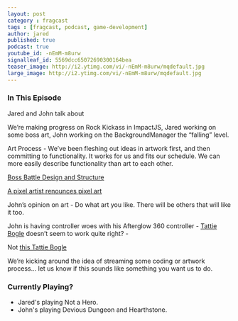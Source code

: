 ```yaml
---
layout: post
category : fragcast
tags : [fragcast, podcast, game-development]
author: jared
published: true
podcast: true
youtube_id: -nEmM-m8urw
signalleaf_id: 5569dcc65072690300164bea
teaser_image: http://i2.ytimg.com/vi/-nEmM-m8urw/mqdefault.jpg
large_image: http://i2.ytimg.com/vi/-nEmM-m8urw/mqdefault.jpg
---
```


### In This Episode
Jared and John talk about

We’re making progress on Rock Kickass in ImpactJS, Jared working on some boss art, John working on the BackgroundManager the “falling” level.

Art Process - We’ve been fleshing out ideas in artwork first, and then committing to functionality. It works for us and fits our schedule. We can more easily describe functionality than art to each other.

[Boss Battle Design and Structure](http://www.gamasutra.com/view/feature/134503/boss_battle_design_and_structure.php?print=1)

[A pixel artist renounces pixel art](http://www.dinofarmgames.com/a-pixel-artist-renounces-pixel-art/)

John’s opinion on art - Do what art you like. There will be others that will like it too.

John is having controller woes with his Afterglow 360 controller - [Tattie Bogle](http://tattiebogle.net/index.php/ProjectRoot/Xbox360Controller/OsxDriver) doesn’t seem to work quite right? -

Not [this Tattie Bogle](http://sco.wikipedia.org/wiki/Tattie-bogle)

We’re kicking around the idea of streaming some coding or artwork process… let us know if this sounds like something you want us to do.

### Currently Playing?
 - Jared's playing Not a Hero.
 - John's playing Devious Dungeon and Hearthstone.
